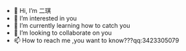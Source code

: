 - 👋 Hi, I’m 二琪
- 👀 I’m interested in you
- 🌱 I’m currently learning how to catch you
- 💞️ I’m looking to collaborate on you
- 📫 How to reach me ,you want to know???qq:3423305079

<!---
chuwenqi04/chuwenqi04 is a ✨ special ✨ repository because its `README.md` (this file) appears on your GitHub profile.
You can click the Preview link to take a look at your changes.
--->

